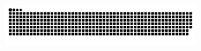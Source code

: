 ![snake gif](https://github.com/alfo0924/alfo0924/blob/output/github-contribution-grid-snake-dark.svg)
